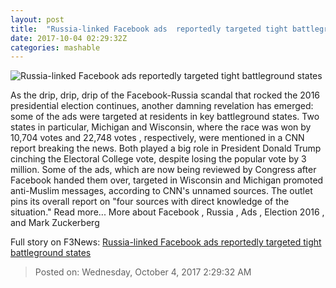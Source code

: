 ```yaml
---
layout: post
title:  "Russia-linked Facebook ads  reportedly targeted tight battleground states"
date: 2017-10-04 02:29:32Z
categories: mashable
---
```


![Russia-linked Facebook ads  reportedly targeted tight battleground states](https://i.amz.mshcdn.com/0yU74D6k2utU67vQEZusuAqDUO4=/1200x630/2017%2F10%2F04%2F03%2F143dad4d986847b0a66d731647460c3c.803ba.jpg)

As the drip, drip, drip of the Facebook-Russia scandal that rocked the 2016 presidential election continues, another damning revelation has emerged: some of the ads were targeted at residents in key battleground states. Two states in particular, Michigan and Wisconsin, where the race was won by 10,704 votes and 22,748 votes , respectively, were mentioned in a CNN report breaking the news. Both played a big role in President Donald Trump cinching the Electoral College vote, despite losing the popular vote by 3 million. Some of the ads, which are now being reviewed by Congress after Facebook handed them over, targeted in Wisconsin and Michigan promoted anti-Muslim messages, according to CNN's unnamed sources. The outlet pins its overall report on "four sources with direct knowledge of the situation." Read more... More about Facebook , Russia , Ads , Election 2016 , and Mark Zuckerberg


Full story on F3News: [Russia-linked Facebook ads  reportedly targeted tight battleground states](http://www.f3nws.com/n/eHNMjE)

> Posted on: Wednesday, October 4, 2017 2:29:32 AM
